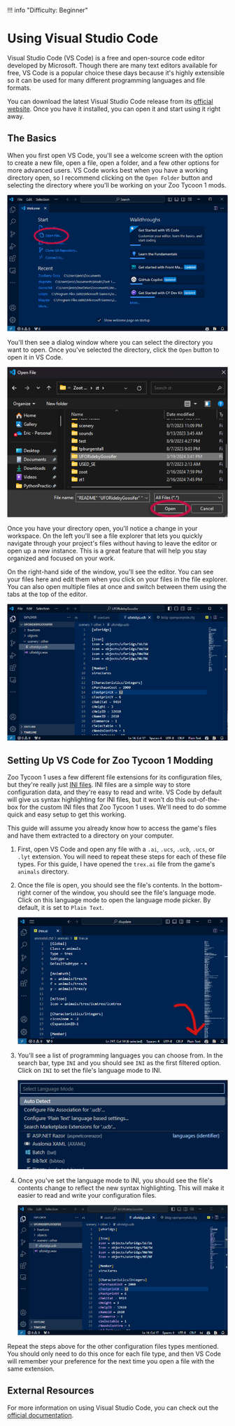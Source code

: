 !!! info "Difficulty: Beginner"

# Using Visual Studio Code

Visual Studio Code (VS Code) is a free and open-source code editor developed by Microsoft. Though there are many text editors available for free, VS Code is a popular choice these days because it's highly extensible so it can be used for many different programming languages and file formats.

You can download the latest Visual Studio Code release from its [official website](https://code.visualstudio.com/). Once you have it installed, you can open it and start using it right away.

## The Basics

When you first open VS Code, you'll see a welcome screen with the option to create a new file, open a file, open a folder, and a few other options for more advanced users. VS Code works best when you have a working directory open, so I recommend clicking on the `Open Folder` button and selecting the directory where you'll be working on your Zoo Tycoon 1 mods.

![Visual Studio Code](./images/vs-code.png)

You'll then see a dialog window where you can select the directory you want to open. Once you've selected the directory, click the `Open` button to open it in VS Code.

![Open Folder](./images/vs-code-beg-2.png)

Once you have your directory open, you'll notice a change in your workspace. On the left you'll see a file explorer that lets you quickly navigate through your project's files without having to leave the editor or open up a new instance. This is a great feature that will help you stay organized and focused on your work.

On the right-hand side of the window, you'll see the editor. You can see your files here and edit them when you click on your files in the file explorer. You can also open multiple files at once and switch between them using the tabs at the top of the editor.

![Workspace](./images/vs-code-beg-3.png)

## Setting Up VS Code for Zoo Tycoon 1 Modding

Zoo Tycoon 1 uses a few different file extensions for its configuration files, but they're really just [INI files](https://en.wikipedia.org/wiki/INI_file). INI files are a simple way to store configuration data, and they're easy to read and write. VS Code by default will give us syntax highlighting for INI files, but it won't do this out-of-the-box for the custom INI files that Zoo Tycoon 1 uses. We'll need to do somme quick and easy setup to get this working.

This guide will assume you already know how to access the game's files and have them extracted to a directory on your computer.

1. First, open VS Code and open any file with a `.ai`, `.ucs`, `.ucb`, `.ucs`, or `.lyt` extension. You will need to repeat these steps for each of these file types. For this guide, I have opened the `trex.ai` file from the game's `animals` directory.

2. Once the file is open, you should see the file's contents. In the bottom-right corner of the window, you should see the file's language mode. Click on this language mode to open the language mode picker. By default, it is set to `Plain Text`.

    ![Trex AI](./images/vs-code-syntax-1.png)

3. You'll see a list of programming languages you can choose from. In the search bar, type `INI` and you should see `INI` as the first filtered option. Click on `INI` to set the file's language mode to INI.

    ![Language Mode Picker](./images/vs-code-syntax-2.png)

4. Once you've set the language mode to INI, you should see the file's contents change to reflect the new syntax highlighting. This will make it easier to read and write your configuration files.

    ![Trex AI INI](./images/vs-code-syntax-3.png)

Repeat the steps above for the other configuration files types mentioned. You should only need to do this once for each file type, and then VS Code will remember your preference for the next time you open a file with the same extension.

## External Resources

For more information on using Visual Studio Code, you can check out the [official documentation](https://code.visualstudio.com/docs).